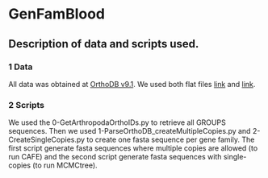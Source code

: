 # GenFamBlood
## Description of data and scripts used.

### 1 Data
All data was obtained at [OrthoDB v9.1](https://www.orthodb.org/v9.1/index.html?page=filelist). We used both flat files [link](addlink) and [link](addlink).

### 2 Scripts
We used the 0-GetArthropodaOrthoIDs.py to retrieve all GROUPS sequences. Then we used 1-ParseOrthoDB_createMultipleCopies.py and 2-CreateSingleCopies.py to create one fasta sequence per gene family. The first script generate fasta sequences where multiple copies are allowed (to run CAFE) and the second script generate fasta sequences with single-copies (to run MCMCtree).
